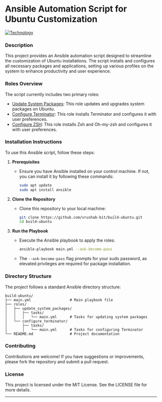 # Ansible Automation Script for Ubuntu Customization
[![Technology](https://skillicons.dev/icons?i=ansible,ubuntu,linuxs&theme=light)](https://skillicons.dev)

### Description
This project provides an Ansible automation script designed to streamline the customization of Ubuntu installations. The script installs and configures all necessary packages and applications, setting up various profiles on the system to enhance productivity and user experience.

### Roles Overview
The script currently includes two primary roles:

- [Update System Packages](role_overview/update_system_packages.md): This role updates and upgrades system packages on Ubuntu.
- [Configure Terminator](role_overview/configure_terminator.md): This role installs Terminator and configures it with user preferences.
- [Configure ZSH](role_overview/configure_zsh.md): This role installs Zsh and Oh-my-zsh and configures it with user preferences.


### Installation Instructions
To use this Ansible script, follow these steps:

1. **Prerequisites**
   - Ensure you have Ansible installed on your control machine. If not, you can install it by following these commands:
     ```bash
     sudo apt update
     sudo apt install ansible
     ```

2. **Clone the Repository**
   - Clone this repository to your local machine:
     ```bash
     git clone https://github.com/vrushab-bit/build-ubuntu.git
     cd build-ubuntu
     ```

3. **Run the Playbook**
   - Execute the Ansible playbook to apply the roles:
     ```bash
     ansible-playbook main.yml --ask-become-pass
     ```
   - The `--ask-become-pass` flag prompts for your sudo password, as elevated privileges are required for package installation.

### Directory Structure
The project follows a standard Ansible directory structure:

```
build-ubuntu/
├── main.yml                  # Main playbook file
├── roles/
│   ├── update_system_packages/
│   │   ├── tasks/
│   │   │   └── main.yml      # Tasks for updating system packages
│   └── configure_terminator/
│       ├── tasks/
│       │   └── main.yml      # Tasks for configuring Terminator
└── README.md                 # Project documentation
```

### Contributing
Contributions are welcome! If you have suggestions or improvements, please fork the repository and submit a pull request.

### License
This project is licensed under the MIT License. See the LICENSE file for more details.

---
